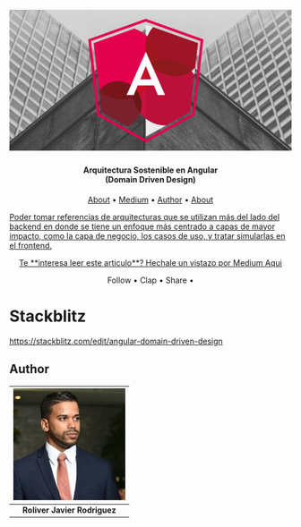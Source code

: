 


<h1 align="center">
  <br>
  <a href="https://medium.com/@roliver_javier/arquitectura-sostenible-en-angular-91301259e83e"><img src="https://github.com/Roliver-Javier/angular-microfrontend/blob/master/src/assets/img/1_IXqGuECQPNvc34NC9VBV9Q.png"></a>

 
</h1>

<h4 align="center"><span>Arquitectura Sostenible en Angular<br/><span align="center">(Domain Driven Design)</span></h4>

      
<p align="center">
  <a href="#about">About</a> •
  <a href="https://medium.com/@roliver_javier/arquitectura-sostenible-en-angular-91301259e83e">Medium</a> •
  <a href="#author">Author</a> •
  <a href="#stackblitz>StackBlitz</a>
</p>

---

## About
<p >
Poder tomar referencias de arquitecturas que se utilizan más del lado del backend en donde se tiene un enfoque más centrado a capas de mayor impacto, como la capa de negocio, los casos de uso, y tratar simularlas en el frontend.
</p>

<p align="center"> 
Te **interesa leer este articulo**? Hechale un vistazo por Medium <a href="https://medium.com/@roliver_javier/arquitectura-sostenible-en-angular-91301259e83e">Aqui</a>
</p>
<p align="center"> 
  <a>Follow</a> •
  <a>Clap</a> •
  <a>Share</a> •
</p>

# Stackblitz
<a href="https://stackblitz.com/edit/angular-domain-driven-design">
https://stackblitz.com/edit/angular-domain-driven-design
</a>


## Author

|  	[![profile](https://github.com/Roliver-Javier/angular-microfrontend/blob/master/src/assets/img/0.jpg)](https://www.linkedin.com/in/roliver-javier/) |
|:---------------------------------------------------------------------------------------------------------:	|
|                                            **Roliver Javier Rodriguez**                                     |
